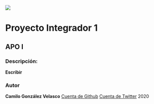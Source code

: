 ![](https://imgur.com/a/m51kskl.jpg)
# Proyecto Integrador 1
## APO I

### Descripción: 

**Escribir**







### Autor

**Camilo González Velasco**
[Cuenta de Github](https://github.com/camilogonzalez7424)
[Cuenta de Twitter](https://twitter.com/CamiloGonzlezV3)
2020
